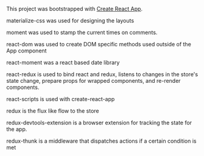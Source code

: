 This project was bootstrapped with [Create React App](https://github.com/facebook/create-react-app).


 materialize-css was used for designing the layouts
 
 moment was used to stamp the current times on comments.
 
 react-dom was used to create DOM specific methods used outside of the App component
 
 react-moment was a react based date library
 
 react-redux is used to bind react and redux, listens to changes in the store's state change, prepare props for wrapped components, and re-render components.
 
 react-scripts is used with create-react-app
 
 redux is the flux like flow to the store
 
 redux-devtools-extension is a browser extension for tracking the state for the app.
 
 redux-thunk is a middleware that dispatches actions if a certain condition is met 
